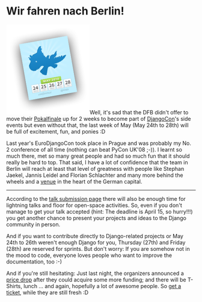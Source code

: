 # Wir fahren nach Berlin!

<img src="pony.png" class="left" alt="" />Well, it's sad that the DFB didn't
offer to move their [Pokalfinale](http://www.dfb.de/index.php?id=160000) up for
2 weeks to become part of [DjangoCon](http://djangocon.eu/)'s side events but
even without that, the last week of May (May 24th to 28th) will be full of
excitement, fun, and ponies :D

Last year's EuroDjangoCon took place in Prague and was probably my No. 2
conference of all time (nothing can beat PyCon UK'08 ;-)). I learnt so much
there, met so many great people and had so much fun that it should really be
hard to top. That said, I have a lot of confidence that the team in Berlin will
reach at least that level of greatness with people like Stephan Jaekel, Jannis
Leidel and Florian Schlachter and many more behind the wheels and a
[venue](http://palisa.de/en/) in the heart of the German capital.

---------------------

According to the [talk submission page](http://djangocon.eu/talks/submit/) there
will also be enough time for lightning talks and floor for open-space
activities. So, even if you don't manage to get your talk accepted (hint: The
deadline is April 15, so hurry!!!) you get another chance to present your
projects and ideas to the Django community in person.

And if you want to contribute directly to Django-related projects or May 24th to
26th weren't enough Django for you, Thursday (27th) and Friday (28th) are
reserved for sprints. But don't worry: If you are somehow not in the mood to
code, everyone loves people who want to improve the documentation, too :-)

And if you're still hesitating: Just last night, the organizers announced a
[price drop](http://djangocon.eu/blog/2010/apr/11/lower-ticket-prices/) after
they could acquire some more funding; and there will be T-Shirts, lunch ... and
again, hopefully a lot of awesome people. So [get a
ticket](http://djangocon.eu/attendees/), while they are still fresh :D